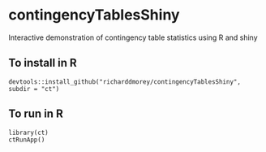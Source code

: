 # contingencyTablesShiny

Interactive demonstration of contingency table statistics using R and shiny

## To install in R

    devtools::install_github("richarddmorey/contingencyTablesShiny", subdir = "ct")

## To run in R

    library(ct)
    ctRunApp()
